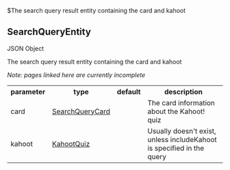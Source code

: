 $The search query result entity containing the card and kahoot
## SearchQueryEntity
<span class="type">JSON Object</span>

The search query result entity containing the card and kahoot

*Note: pages linked here are currently incomplete*

<table>
  <tr>
    <th>parameter</th>
    <th>type</th>
    <th>default</th>
    <th>description</th>
  </tr>
  <tr>
    <td>card</td>
    <td><a href="/enum/SearchQueryCard">SearchQueryCard</a></td>
    <td></td>
    <td>The card information about the Kahoot! quiz</td>
  </tr>
  <tr>
    <td>kahoot</td>
    <td><a href="/enum/KahootQuiz">KahootQuiz</a></td>
    <td></td>
    <td>Usually doesn't exist, unless includeKahoot is specified in the query</td>
  </tr>
</table>
